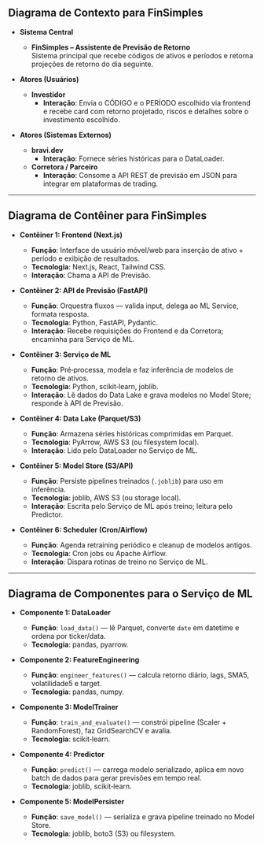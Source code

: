 ## Diagrama de Contexto para FinSimples

- **Sistema Central**  
  - **FinSimples – Assistente de Previsão de Retorno**  
    Sistema principal que recebe códigos de ativos e períodos e retorna projeções de retorno do dia seguinte.

- **Atores (Usuários)**  
  - **Investidor**  
    - **Interação**: Envia o CÓDIGO e o PERÍODO escolhido via frontend e recebe card com retorno projetado, riscos e detalhes sobre o investimento escolhido.  

- **Atores (Sistemas Externos)**  
  - **bravi.dev**  
    - **Interação**: Fornece séries históricas para o DataLoader.  
  - **Corretora / Parceiro**  
    - **Interação**: Consome a API REST de previsão em JSON para integrar em plataformas de trading.  

---

## Diagrama de Contêiner para FinSimples

- **Contêiner 1: Frontend (Next.js)**  
  - **Função**: Interface de usuário móvel/web para inserção de ativo + período e exibição de resultados.  
  - **Tecnologia**: Next.js, React, Tailwind CSS.  
  - **Interação**: Chama a API de Previsão.

- **Contêiner 2: API de Previsão (FastAPI)**  
  - **Função**: Orquestra fluxos — valida input, delega ao ML Service, formata resposta.  
  - **Tecnologia**: Python, FastAPI, Pydantic.  
  - **Interação**: Recebe requisições do Frontend e da Corretora; encaminha para Serviço de ML.

- **Contêiner 3: Serviço de ML**  
  - **Função**: Pré‑processa, modela e faz inferência de modelos de retorno de ativos.  
  - **Tecnologia**: Python, scikit‑learn, joblib.  
  - **Interação**: Lê dados do Data Lake e grava modelos no Model Store; responde à API de Previsão.

- **Contêiner 4: Data Lake (Parquet/S3)**  
  - **Função**: Armazena séries históricas comprimidas em Parquet.  
  - **Tecnologia**: PyArrow, AWS S3 (ou filesystem local).  
  - **Interação**: Lido pelo DataLoader no Serviço de ML.

- **Contêiner 5: Model Store (S3/API)**  
  - **Função**: Persiste pipelines treinados (`.joblib`) para uso em inferência.  
  - **Tecnologia**: joblib, AWS S3 (ou storage local).  
  - **Interação**: Escrita pelo Serviço de ML após treino; leitura pelo Predictor.

- **Contêiner 6: Scheduler (Cron/Airflow)**  
  - **Função**: Agenda retraining periódico e cleanup de modelos antigos.  
  - **Tecnologia**: Cron jobs ou Apache Airflow.  
  - **Interação**: Dispara rotinas de treino no Serviço de ML.

---

## Diagrama de Componentes para o Serviço de ML

- **Componente 1: DataLoader**  
  - **Função**: `load_data()` — lê Parquet, converte `date` em datetime e ordena por ticker/data.  
  - **Tecnologia**: pandas, pyarrow.

- **Componente 2: FeatureEngineering**  
  - **Função**: `engineer_features()` — calcula retorno diário, lags, SMA5, volatilidade5 e target.  
  - **Tecnologia**: pandas, numpy.

- **Componente 3: ModelTrainer**  
  - **Função**: `train_and_evaluate()` — constrói pipeline (Scaler + RandomForest), faz GridSearchCV e avalia.  
  - **Tecnologia**: scikit‑learn.

- **Componente 4: Predictor**  
  - **Função**: `predict()` — carrega modelo serializado, aplica em novo batch de dados para gerar previsões em tempo real.  
  - **Tecnologia**: joblib, scikit‑learn.

- **Componente 5: ModelPersister**  
  - **Função**: `save_model()` — serializa e grava pipeline treinado no Model Store.  
  - **Tecnologia**: joblib, boto3 (S3) ou filesystem.
